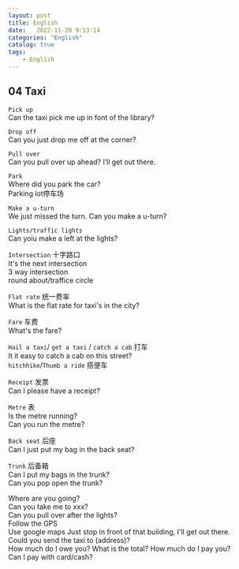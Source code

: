 ```yaml
---
layout: post
title: English
date:   2022-11-20 9:13:14
categories: "English"
catalog: true
tags: 
    - English
---
```


## 04 Taxi 
`Pick up`   
Can the taxi pick me up in font of the library?  

`Drop off`  
Can you just drop me off at the corner?  

`Pull over`  
Can you pull over up ahead? I’ll get out there.  

`Park`  
Where did you park the car?  
Parking lot停车场  

`Make a u-turn`  
We just missed the turn. Can you make a u-turn?  

`Lights/traffic lights`  
Can yoiu make a left at the lights?  

`Intersection` 十字路口  
It's the next intersection  
3 way intersection  
round about/traffice circle   

`Flat rate` 统一费率  
What is the flat rate for taxi's in the city?  

`Fare` 车费  
What's the fare?  

`Hail a taxi`/ `get a taxi` / `catch a cab` 打车  
It it easy to catch a cab on this street?  
`hitchhike`/`Thumb a ride` 搭便车  

`Receipt` 发票  
Can I please have a receipt?  

`Metre` 表  
Is the metre running?  
Can you run the metre?  

`Back seat` 后座  
Can I just put my bag in the back seat?  

`Trunk` 后备箱  
Can I put my bags in the trunk?  
Can you pop open the trunk?  

Where are you going?  
Can you take me to xxx?  
Can you pull over after the lights?  
Follow the GPS  
Use google maps
Just stop in front of that building, I'll get out there.  
Could you send the taxi to (address)?  
How much do I owe you? What is the total? How much do I pay you?  
Can I pay with card/cash?  